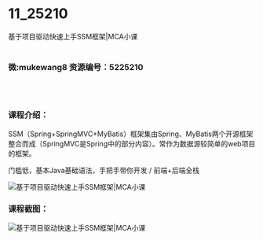 # 11_25210
基于项目驱动快速上手SSM框架|MCA小课
<br/></br>
<h3>微:mukewang8 资源编号：5225210</h3>
<br/></br>
<h3>课程介绍：</h3>
<p>SSM（Spring+SpringMVC+MyBatis）框架集由Spring、MyBatis两个开源框架整合而成（SpringMVC是Spring中的部分内容）。常作为数据源较简单的web项目的框架。</p>
<p>门槛低，基本Java基础语法，手把手带你开发 / 前端+后端全栈</p>
<p><img src="https://www.ko996.com/wp-content/uploads/img/2022/07/1-43-300x151.png" alt="基于项目驱动快速上手SSM框架|MCA小课"></p>
<div class="info-desc">
<h3>课程截图：</h3>
<p><img src="https://www.ko996.com/wp-content/uploads/img/2022/07/2-42.png" alt="基于项目驱动快速上手SSM框架|MCA小课"></p>


			
</div>
